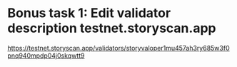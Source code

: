 # Bonus task 1: Edit validator description testnet.storyscan.app
https://testnet.storyscan.app/validators/storyvaloper1mu457ah3ry685w3f0pnq940mpdp04j0skqwtt9
